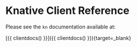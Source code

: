 # Knative Client Reference

Please see the `kn` documentation available at:

[{{ clientdocs() }}]({{ clientdocs() }}){target=_blank}

